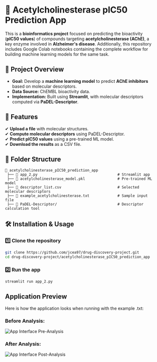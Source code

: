# 🧬 Acetylcholinesterase pIC50 Prediction App 

This is a **bioinformatics project** focused on predicting the bioactivity (**pIC50 values**) of compounds targeting **acetylcholinesterase (AChE)**, a key enzyme involved in **Alzheimer's disease**. Additionally, this repository includes Google Colab notebooks containing the complete workflow for building machine learning models for the same task.

## 📌 Project Overview
- **Goal:** Develop a **machine learning model** to predict **AChE inhibitors** based on molecular descriptors.
- **Data Source:** ChEMBL bioactivity data.
- **Implementation:** Built using **Streamlit**, with molecular descriptors computed via **PaDEL-Descriptor**.

## 🚀 Features
✔ **Upload a file** with molecular structures.  
✔ **Compute molecular descriptors** using PaDEL-Descriptor.  
✔ **Predict pIC50 values** using a pre-trained ML model.  
✔ **Download the results** as a CSV file.  

## 📁 Folder Structure

```
📂 acetylcholinesterase_pIC50_prediction_app
 ├── 📄 app_2.py                                     # Streamlit app
 ├── 📄 acetylcholinesterase_model.pkl               # Pre-trained ML model
 ├── 📄 descriptor_list.csv                          # Selected molecular descriptors
 ├── 📄 example_acetylcholinesterase.txt             # Sample input file
 ├── 📂 PaDEL-Descriptor/                            # Descriptor calculation tool
```


## 🛠 Installation & Usage

### 1️⃣ Clone the repository
```bash
git clone https://github.com/jcea97/drug-discovery-project.git
cd drug-discovery-project/acetylcholinesterase_pIC50_prediction_app
```

### 2️⃣ Run the app

```bash
streamlit run app_2.py
```

## Application Preview

Here is how the application looks when running with the example .txt:

### Before Analysis:
![App Interface Pre-Analysis](screenshots/predicition_pre.png)

### After Analysis:
![App Interface Post-Analysis](screenshots/predicition_post.png)


